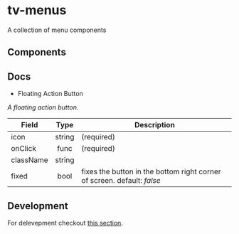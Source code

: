 # tv-menus

A collection of menu components
## Components

## Docs
- Floating Action Button

_A floating action button._

**Field** | **Type** | **Description**
--- | :---: | ---
icon | string | (required)
onClick | func | (required)
className | string |
fixed | bool | fixes the button in the bottom right corner of screen. default: _false_
## Development
For delevepment checkout [this section](https://github.com/shareThevelopment/tv-handbook/Development).